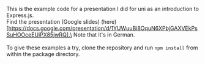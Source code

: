 This is the example code for a presentation I did for uni as an introduction to Express.js.\
Find the presentation (Google slides) (here)[https://docs.google.com/presentation/d/1YUWuuBi8OquN6XPbjGAXVEkPsSuHOOceEUiPX85jwRQ].\
Note that it's in German.\
\
To give these examples a try, clone the repository and run `npm install` from within the package directory.